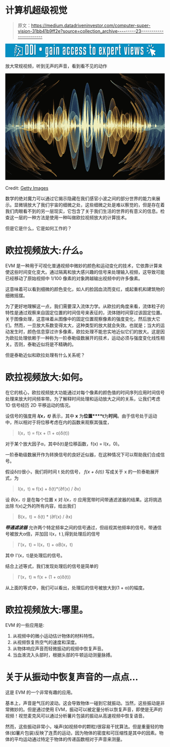 # 计算机超级视觉

> 原文：<https://medium.datadriveninvestor.com/computer-super-vision-31bb41b9ff2e?source=collection_archive---------23----------------------->

[![](img/fe0b02c560ebdec7a12d890fadcd4914.png)](http://www.track.datadriveninvestor.com/1B9E)

放大常规视频，听到无声的声音，看到看不见的动作

![](img/08cca01992aa1cc7ac9da961a819e21c.png)

Credit: [Getty Images](https://www.gettyimages.com/detail/illustration/colorful-oscillation-royalty-free-illustration/990541032)

数学的绝对魔力可以通过它揭示隐藏在我们感官小波之间的部分世界的能力来展示。显微镜放大了我们宇宙的细微之处，这些细微之处是难以察觉的，但是存在着我们肉眼看不到的另一层现实，它包含了关于我们生活的世界的有意义的信息。检查这一层的一种方法是使用一种叫做欧拉视频放大的计算技术。

但是它是什么，它是如何工作的？

# 欧拉视频放大:*什么*。

EVM 是一种用于可视化普通视频中微妙的颜色和运动变化的技术，它依靠计算来使这些时间变化变大。通过隔离和放大感兴趣的信号来处理输入视频，这导致可能已经移动了原始视频中 1/100 像素的对象跨越输出视频中的许多像素。

这意味着可以看到细微的颜色变化，如人的脸因血流而变红，或起重机和建筑物的细微摇摆。

为了更好地理解这一点，我们需要深入流体力学。从欧拉的角度来看，流体粒子的特性是通过观察来自固定位置的时间信号来表征的，流体随时间穿过该固定位置。关于图像处理，这意味着从图像中的固定位置观察像素的强度变化，然后放大它们。然而，一旦放大系数变得太大，这种类型的放大就会失效。也就是；当大的运动发生时，颜色信息穿过许多像素，欧拉处理不能忠实地近似它们的放大。这是因为欧拉处理依赖于一种称为一阶泰勒级数展开的技术，运动必须与强度变化线性相关。否则，泰勒近似将是不精确的。

但是泰勒近似和欧拉处理有什么关系呢？

# 欧拉视频放大:如何。

在它的核心，欧拉视频放大功能通过对每个像素的颜色值的时间序列应用时间信号处理来放大时间频率带。为了解释时间处理和运动放大之间的关系，让我们考虑 1D 信号经历 2D 平移运动的情况。

设信号的强度用 ***I(x，t)*** 表示，其中 **x** 为**位置****t**为**时间**。由于信号处于运动中，所以相对于将位移考虑在内的函数来观察其强度，

> I(x，t) = f(x + (1 + α)δ(t))

对于某个放大因子α，其中δ(t)是位移函数，f(x) = I(x，0)。

一阶泰勒级数展开作为转换信号的良好近似器，在这种情况下可以帮助我们合成信号。

假设δ(t)很小，我们将时间 t 处的信号， *f(x + δ(t))* 写成关于 x 的一阶泰勒展开式，为

> I(x，t) ≈ f(x) + δ(t)*(∂f(x) / ∂x)

设 *B(x，t)* 是在每个位置 x 对 *I(x，t)* 应用宽带时间带通滤波器的结果。这将挑选出除 f(x)之外的所有内容，给出我们

> B(x，t) = δ(t) * (∂f(x) / ∂x)

***带通滤波器*** 允许两个特定频率之间的信号通过，但歧视其他频率的信号。带通信号被放大α倍，并加回 I(x，t ),得到处理后的信号

> I'(x，t) = I(x，t) + αB(x，t)

其中 I'(x，t)是处理后的信号。

结合上述等式，我们发现处理后的信号是简单的

> I'(x，t) ≈ f(x + (1 + α)δ(t))

从上面的等式中，我们可以看出，处理后的信号被放大到(1 + α)的幅度。

# 欧拉视频放大:哪里。

EVM 的一些应用是:

1.  从视频中的微小运动估计物体的材料特性。
2.  从视频恢复热空气的速度和深度。
3.  从物体响应声音而轻微振动的视频中恢复声音。
4.  当血液流入头部时，根据头部的牛顿运动测量脉搏。

# 关于从振动中恢复声音的一点点…

这是 EVM 的一个非常有趣的应用。

基本上，声音是气压的波动。这会导致物体一碰到它就振动。当然，这些振动是非常微妙的。但是通过使用 EVM，振动可以被定量分析以恢复声音，即使是无声的视频！视觉麦克风可以通过分析薯片包装的振动从高速视频中恢复语音。

然而，这些振动非常小，噪声(如视频中的颗粒)很容易干扰算法。但是重量轻的物体(如薯片包装)反映了连贯的运动，因为物体的密度和可压缩性是其中的因素。物体的平均运动通过特定于物体的传递函数相对于声音来测量。